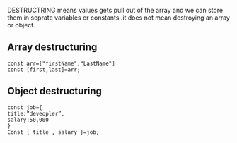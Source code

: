 DESTRUCTRING means values gets pull out of the array and we can store them in seprate variables or constants .it does not mean destroying an array or
object.
## Array destructuring
```
const arr=["firstName","LastName"]
const [first,last]=arr;

```
## Object destructuring
```
const job={
title:”deveopler”,
salary:50,000
}
Const { title , salary }=job;

```
